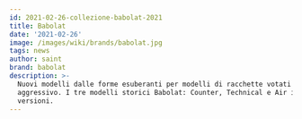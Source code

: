 ```yaml
---
id: 2021-02-26-collezione-babolat-2021
title: Babolat
date: '2021-02-26'
image: /images/wiki/brands/babolat.jpg
tags: news
author: saint
brand: babolat
description: >-
  Nuovi modelli dalle forme esuberanti per modelli di racchette votati al gioco
  aggressivo. I tre modelli storici Babolat: Counter, Technical e Air in nuove
  versioni.
---
```


